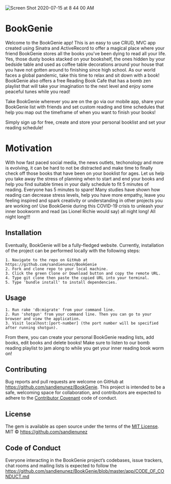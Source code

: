 
![Screen Shot 2020-07-15 at 8 44 00 AM](https://user-images.githubusercontent.com/61069416/87860642-127a8a80-c90d-11ea-8f55-bcb4ac71bd74.png)

# BookGenie

Welcome to the BookGenie app! This is an easy to use CRUD, MVC app created using Sinatra and ActiveRecord to offer a magical place where your friend BookGenie stores all the books you've been dying to read all your life. Yes, those dusty books stacked on your bookshelf, the ones hidden by your bedside table and used as coffee table decorations around your house that you have not gotten around to finishing since high school. As our world faces a global pandemic, take this time to relax and sit down with a book! BookGenie also offers a free Reading Book Cafe that has a bomb zen playlist that will take your imagination to the next level and enjoy some peaceful tunes while you read! 

Take BookGenie wherever you are on the go via our mobile app, share your BookGenie list with friends and set custom reading and time schedules that help you map out the timeframe of when you want to finish your books!

Simply sign up for free, create and store your personal booklist and set your reading schedule! 


# Motivation

With how fast paced social media, the news outlets, techonology and more is evolving, it can be hard to not be distracted and make time to finally check off those books that have been on your booklist for ages. Let us help you take away the stress of planning when to start and end your books and help you find suitable times in your daily schedule to fit 5 minutes of reading. Everyone has 5 minutes to spare! Many studies have shown how reading can decrease stress levels, help you have more empathy, leave you feeling inspired and spark creativity or understanding in other projects you are working on! Use BookGenie during this COVID-19 crisis to unleash your inner bookworm and read (as Lionel Richie would say) all night long! All night long!!!

## Installation
Eventually, BookGenie will be a fully-fledged website. Currently, installation of the project can be performed locally with the following steps:

    1. Navigate to the repo on GitHub at https://github.com/sandienunez/BookGenie
    2. Fork and clone repo to your local machine.
    3. Click the green Clone or Download button and copy the remote URL.
    4. Type git clone then paste the copied URL into your terminal.
    5. Type 'bundle install' to install dependencies. 

## Usage

    1. Run rake 'db:migrate' from your command line.
    2. Run 'shotgun' from your command line. Then you can go to your browser and view the application.
    3. Visit localhost:[port-number] (the port number will be specified after running shotgun).
    

From there, you can create your personal BookGenie reading lists, add books, edit books and delete books! Make sure to listen to our bomb reading playlist to jam along to while you get your inner reading book worm on!

## Contributing

Bug reports and pull requests are welcome on GitHub at https://github.com/sandienunez/BookGenie. This project is intended to be a safe, welcoming space for collaboration, and contributors are expected to adhere to the [Contributor Covenant](http://contributor-covenant.org) code of conduct.

## License

The gem is available as open source under the terms of the [MIT License](https://opensource.org/licenses/MIT).
MIT © https://github.com/sandienunez 

## Code of Conduct

Everyone interacting in the BookGenie project’s codebases, issue trackers, chat rooms and mailing lists is expected to follow the https://github.com/sandienunez/BookGenie/blob/master/app/CODE_OF_CONDUCT.md
